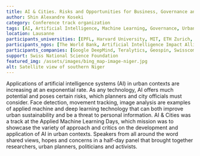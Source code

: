 ```yaml
---
title: AI & Cities. Risks and Opportunities for Business, Governance and Society
author: Shin Alexandre Koseki
category: Conference track organization
tags: [AI, Artificial Intelligence, Machine Learning, Governance, Urban Planning, Cities]
location: Lausanne
participants_universities: [EPFL, Harvard University, MIT, ETH Zurich, University of Warwick]
participants_ngos: [The World Bank, Artificial Intelligence Impact Alliance]
participants_companies: [Google DeepMind, Teralytics, Geospin, Swisscom]
support: Swiss National Science Foundation
featured_img: /assets/images/bing_map-image-niger.jpg
alt: Satellite view of southern Niger
---
```

Applications of artificial intelligence systems (AI) in urban contexts are increasing at an exponential rate. As any technology, AI offers much potential and poses certain risks, which planners and city officials must consider. Face detection, movement tracking, image analysis are examples of applied machine and deep learning technology that can both improve urban sustainability and be a threat to personal information. AI & Cities was a track at the Applied Machine Learning Days, which mission was to showcase the variety of approach and critics on the development and application of AI in urban contexts. Speakers from all around the word shared views, hopes and concerns in a half-day panel that brought together researchers, urban planners, politicians and activists. 

